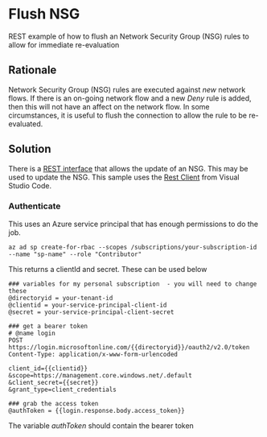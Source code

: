 # Flush NSG
REST example of how to flush an Network Security Group (NSG) rules to allow for immediate re-evaluation

## Rationale
Network Security Group (NSG) rules are executed against *new* network flows. If there is an on-going network flow and a new *Deny* rule is added, then this will not have an affect on the network flow.
In some circumstances, it is useful to flush the connection to allow the rule to be re-evaluated.

## Solution
There is a [REST interface](https://learn.microsoft.com/en-us/rest/api/virtualnetwork/network-security-groups/create-or-update?tabs=HTTP) that allows the update of an NSG. This may be used to update the NSG.
This sample uses the [Rest Client](https://marketplace.visualstudio.com/items?itemName=humao.rest-client) from Visual Studio Code.

### Authenticate
This uses an Azure service principal that has enough permissions to do the job.
```
az ad sp create-for-rbac --scopes /subscriptions/your-subscription-id  --name "sp-name" --role "Contributor"
```
This returns a clientId and secret. These can be used below

```
### variables for my personal subscription  - you will need to change these
@directoryid = your-tenant-id
@clientid = your-service-principal-client-id
@secret = your-service-principal-client-secret

### get a bearer token
# @name login
POST https://login.microsoftonline.com/{{directoryid}}/oauth2/v2.0/token
Content-Type: application/x-www-form-urlencoded

client_id={{clientid}}
&scope=https://management.core.windows.net/.default
&client_secret={{secret}}
&grant_type=client_credentials

### grab the access token
@authToken = {{login.response.body.access_token}}
```

The variable *authToken* should contain the bearer token
